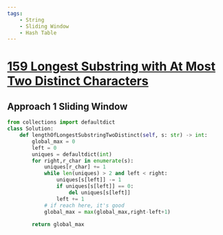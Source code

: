 ```yaml
---
tags:
    - String
    - Sliding Window
    - Hash Table
---
```


# [159 Longest Substring with At Most Two Distinct Characters](https://leetcode.com/problems/longest-substring-with-at-most-two-distinct-characters/description/)


## Approach 1 Sliding Window

```python
from collections import defaultdict
class Solution:
    def lengthOfLongestSubstringTwoDistinct(self, s: str) -> int:
        global_max = 0
        left = 0
        uniques = defaultdict(int)
        for right,r_char in enumerate(s):            
            uniques[r_char] += 1
            while len(uniques) > 2 and left < right:
                uniques[s[left]] -= 1
                if uniques[s[left]] == 0:
                    del uniques[s[left]]
                left += 1
            # if reach here, it's good
            global_max = max(global_max,right-left+1)
            
        return global_max

```